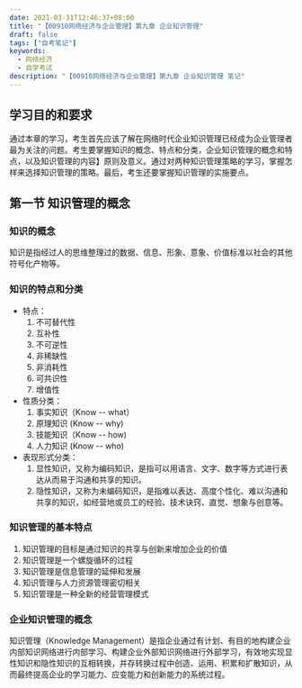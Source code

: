 ```yaml
---
date: 2021-03-31T12:46:37+08:00
title: "【00910网络经济与企业管理】第九章 企业知识管理"
draft: false
tags: ["自考笔记"]
keywords:
  - 网络经济
  - 自学考试
description: "【00910网络经济与企业管理】第九章 企业知识管理 笔记"
---
```


## 学习目的和要求

通过本章的学习，考生首先应该了解在网络时代企业知识管理已经成为企业管理者最为关注的问题。考生要掌握知识的概念、特点和分类，企业知识管理的概念和特点，以及知识管理的内容】原则及意义。通过对两种知识管理策略的学习，掌握怎样来选择知识管理的策略。最后，考生还要掌握知识管理的实施要点。

<!--more-->

## 第一节 知识管理的概念

### 知识的概念

知识是指经过人的思维整理过的数据、信息、形象、意象、价值标准以社会的其他符号化产物等。

### 知识的特点和分类

- 特点：
  1. 不可替代性
  2. 互补性
  3. 不可逆性
  4. 非稀缺性
  5. 非消耗性
  6. 可共识性
  7. 增值性
- 性质分类：
  1. 事实知识（Know -- what）
  2. 原理知识 (Know -- why)
  3. 技能知识（Know -- how)
  4. 人力知识 (Know -- who)
- 表现形式分类：
  1. 显性知识，又称为编码知识，是指可以用语言、文字、数字等方式进行表达从而易于沟通和共享的知识。
  2. 隐性知识，又称为未编码知识，是指难以表达、高度个性化、难以沟通和共享的知识，如经营地或员工的经验、技术诀窍、直觉、想象与创意等。

### 知识管理的基本特点

1. 知识管理的目标是通过知识的共享与创新来增加企业的价值
2. 知识管理是一个螺旋循环的过程
3. 知识管理是信息管理的延伸和发展
4. 知识管理与人力资源管理密切相关
5. 知识管理是一种全新的经营管理模式

### 企业知识管理的概念

知识管理（Knowledge Management）是指企业通过有计划、有目的地构建企业内部知识网络进行内部学习、构建企业外部知识网络进行外部学习，有效地实现显性知识和隐性知识的互相转换，并存转换过程中创造、运用、积累和扩散知识，从而最终提高企业的学习能力、应变能力和创新能力的系统过程。
